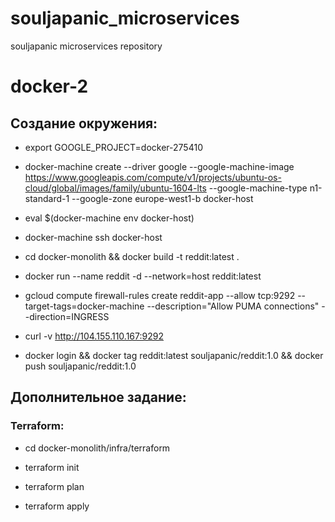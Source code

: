 # souljapanic_microservices
souljapanic microservices repository

# docker-2

## Создание окружения:

* export GOOGLE_PROJECT=docker-275410

* docker-machine create --driver google --google-machine-image https://www.googleapis.com/compute/v1/projects/ubuntu-os-cloud/global/images/family/ubuntu-1604-lts --google-machine-type n1-standard-1 --google-zone europe-west1-b docker-host

* eval $(docker-machine env docker-host)

* docker-machine ssh docker-host

* cd docker-monolith && docker build -t reddit:latest .

* docker run --name reddit -d --network=host reddit:latest

* gcloud compute firewall-rules create reddit-app --allow tcp:9292 --target-tags=docker-machine --description="Allow PUMA connections" --direction=INGRESS

* curl -v http://104.155.110.167:9292

* docker login && docker tag reddit:latest souljapanic/reddit:1.0 && docker push souljapanic/reddit:1.0

## Дополнительное задание:

### Terraform:

* cd docker-monolith/infra/terraform

* terraform init

* terraform plan

* terraform apply

